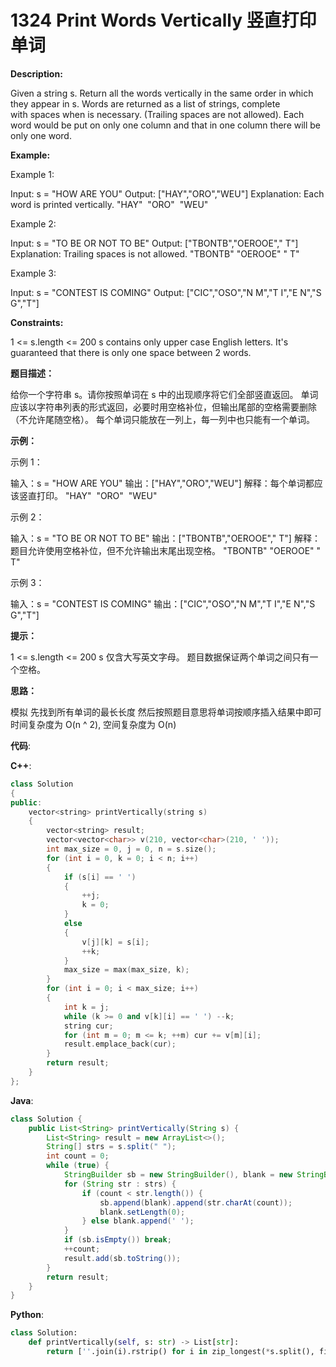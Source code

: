 # 1324 Print Words Vertically 竖直打印单词

__Description:__

Given a string s. Return all the words vertically in the same order in which they appear in s.
Words are returned as a list of strings, complete with spaces when is necessary. (Trailing spaces are not allowed).
Each word would be put on only one column and that in one column there will be only one word.

__Example:__

Example 1:

Input: s = "HOW ARE YOU"
Output: ["HAY","ORO","WEU"]
Explanation: Each word is printed vertically.
 "HAY"
 "ORO"
 "WEU"

Example 2:

Input: s = "TO BE OR NOT TO BE"
Output: ["TBONTB","OEROOE","   T"]
Explanation: Trailing spaces is not allowed.
"TBONTB"
"OEROOE"
"   T"

Example 3:

Input: s = "CONTEST IS COMING"
Output: ["CIC","OSO","N M","T I","E N","S G","T"]

__Constraints:__

1 <= s.length <= 200
s contains only upper case English letters.
It's guaranteed that there is only one space between 2 words.

__题目描述：__

给你一个字符串 s。请你按照单词在 s 中的出现顺序将它们全部竖直返回。
单词应该以字符串列表的形式返回，必要时用空格补位，但输出尾部的空格需要删除（不允许尾随空格）。
每个单词只能放在一列上，每一列中也只能有一个单词。

__示例：__

示例 1：

输入：s = "HOW ARE YOU"
输出：["HAY","ORO","WEU"]
解释：每个单词都应该竖直打印。
 "HAY"
 "ORO"
 "WEU"

示例 2：

输入：s = "TO BE OR NOT TO BE"
输出：["TBONTB","OEROOE","   T"]
解释：题目允许使用空格补位，但不允许输出末尾出现空格。
"TBONTB"
"OEROOE"
"   T"

示例 3：

输入：s = "CONTEST IS COMING"
输出：["CIC","OSO","N M","T I","E N","S G","T"]

__提示：__

1 <= s.length <= 200
s 仅含大写英文字母。
题目数据保证两个单词之间只有一个空格。

__思路：__

模拟
先找到所有单词的最长长度
然后按照题目意思将单词按顺序插入结果中即可
时间复杂度为 O(n ^ 2), 空间复杂度为 O(n)

__代码__:

__C++__:

```C++
class Solution 
{
public:
    vector<string> printVertically(string s) 
    {
        vector<string> result;
        vector<vector<char>> v(210, vector<char>(210, ' '));
        int max_size = 0, j = 0, n = s.size();
        for (int i = 0, k = 0; i < n; i++) 
        {
            if (s[i] == ' ') 
            {
                ++j;
                k = 0;
            }
            else 
            {
                v[j][k] = s[i];
                ++k;
            }
            max_size = max(max_size, k);
        }
        for (int i = 0; i < max_size; i++) 
        {
            int k = j;
            while (k >= 0 and v[k][i] == ' ') --k;
            string cur;
            for (int m = 0; m <= k; ++m) cur += v[m][i];
            result.emplace_back(cur);
        }
        return result;
    }
};
```

__Java__:

```Java
class Solution {
    public List<String> printVertically(String s) {
        List<String> result = new ArrayList<>();
        String[] strs = s.split(" ");
        int count = 0;
        while (true) {
            StringBuilder sb = new StringBuilder(), blank = new StringBuilder();
            for (String str : strs) {
                if (count < str.length()) {
                    sb.append(blank).append(str.charAt(count));
                    blank.setLength(0);
                } else blank.append(' ');
            }
            if (sb.isEmpty()) break;
            ++count;
            result.add(sb.toString());
        }
        return result;
    }
}
```

__Python__:

```Python
class Solution:
    def printVertically(self, s: str) -> List[str]:
        return [''.join(i).rstrip() for i in zip_longest(*s.split(), fillvalue=' ')]
```
